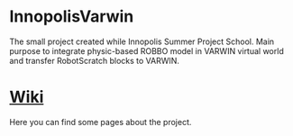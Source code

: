# InnopolisVarwin

The small project created while Innopolis Summer Project School. 
Main purpose to integrate physic-based ROBBO model in VARWIN virtual world and transfer RobotScratch blocks to VARWIN.

# [Wiki](/Mality/InnopolisVarwin/wiki)

Here you can find some pages about the project.
